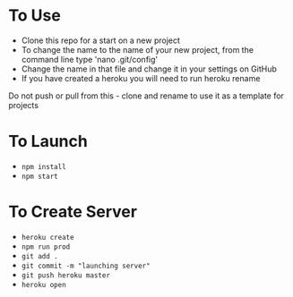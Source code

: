 

# To Use

- Clone this repo for a start on a new project
- To change the name to the name of your new project, from the command line type 'nano .git/config'
- Change the name in that file and change it in your settings on GitHub
- If you have created a heroku you will need to run heroku rename

Do not push or pull from this - clone and rename to use it as a template for projects


# To Launch

- `npm install`
- `npm start`

# To Create Server

- `heroku create`
- `npm run prod`
- `git add .`
- `git commit -m "launching server"`
- `git push heroku master`
- `heroku open`

